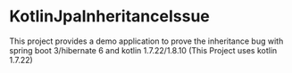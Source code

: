 # KotlinJpaInheritanceIssue
This project provides a demo application to prove the inheritance bug with spring boot 3/hibernate 6 and kotlin 1.7.22/1.8.10 (This Project uses kotlin 1.7.22)

